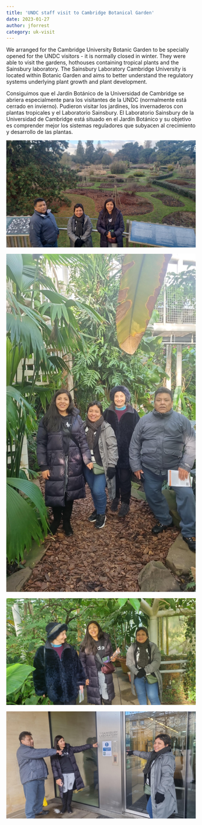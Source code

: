 ```yaml
---
title: 'UNDC staff visit to Cambridge Botanical Garden'
date: 2023-01-27
author: jforrest
category: uk-visit
---
```




We arranged for the Cambridge University Botanic Garden to be specially opened for the UNDC visitors - it is normally closed in winter. They were able to visit the gardens, hothouses containing tropical plants and the Sainsbury laboratory. The Sainsbury Laboratory Cambridge University is located within  Botanic Garden and aims to better understand the regulatory systems underlying plant growth and plant development.

Consiguimos que el Jardín Botánico de la Universidad de Cambridge se abriera especialmente para los visitantes de la UNDC (normalmente está cerrado en invierno).
Pudieron visitar los jardines, los invernaderos con plantas tropicales y el Laboratorio Sainsbury. El Laboratorio Sainsbury de la Universidad de Cambridge está situado en el Jardín Botánico y su objetivo es comprender mejor los sistemas reguladores que subyacen al crecimiento y desarrollo de las plantas.


![UNDC UK visit](/assets/posts/Botanic1.jpeg)

![UNDC UK visit](/assets/posts/Botanic2.jpeg)

![UNDC UK visit](/assets/posts/Botanic4.jpeg)

![UNDC UK visit](/assets/posts/Botanic3.jpeg)

